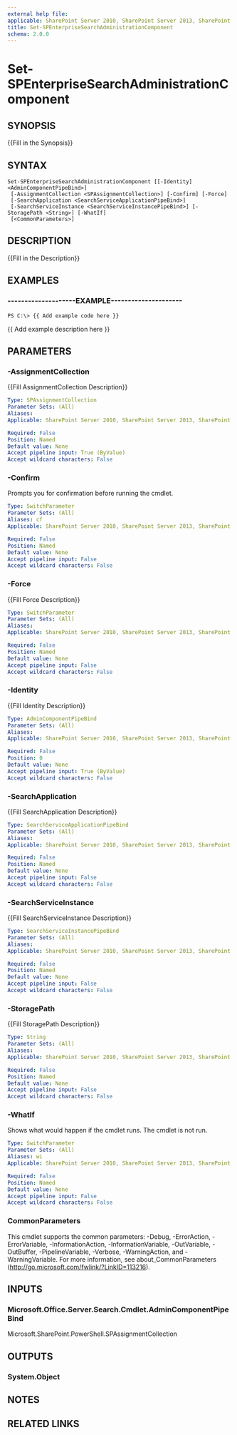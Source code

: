```yaml
---
external help file: 
applicable: SharePoint Server 2010, SharePoint Server 2013, SharePoint Server 2016
title: Set-SPEnterpriseSearchAdministrationComponent
schema: 2.0.0
---
```


# Set-SPEnterpriseSearchAdministrationComponent

## SYNOPSIS
{{Fill in the Synopsis}}


## SYNTAX

```
Set-SPEnterpriseSearchAdministrationComponent [[-Identity] <AdminComponentPipeBind>]
 [-AssignmentCollection <SPAssignmentCollection>] [-Confirm] [-Force]
 [-SearchApplication <SearchServiceApplicationPipeBind>]
 [-SearchServiceInstance <SearchServiceInstancePipeBind>] [-StoragePath <String>] [-WhatIf]
 [<CommonParameters>]
```

## DESCRIPTION
{{Fill in the Description}}


## EXAMPLES

### --------------------EXAMPLE---------------------
```
PS C:\> {{ Add example code here }}
```

{{ Add example description here }}


## PARAMETERS

### -AssignmentCollection
{{Fill AssignmentCollection Description}}

```yaml
Type: SPAssignmentCollection
Parameter Sets: (All)
Aliases: 
Applicable: SharePoint Server 2010, SharePoint Server 2013, SharePoint Server 2016

Required: False
Position: Named
Default value: None
Accept pipeline input: True (ByValue)
Accept wildcard characters: False
```

### -Confirm
Prompts you for confirmation before running the cmdlet.

```yaml
Type: SwitchParameter
Parameter Sets: (All)
Aliases: cf
Applicable: SharePoint Server 2010, SharePoint Server 2013, SharePoint Server 2016

Required: False
Position: Named
Default value: None
Accept pipeline input: False
Accept wildcard characters: False
```

### -Force
{{Fill Force Description}}

```yaml
Type: SwitchParameter
Parameter Sets: (All)
Aliases: 
Applicable: SharePoint Server 2010, SharePoint Server 2013, SharePoint Server 2016

Required: False
Position: Named
Default value: None
Accept pipeline input: False
Accept wildcard characters: False
```

### -Identity
{{Fill Identity Description}}

```yaml
Type: AdminComponentPipeBind
Parameter Sets: (All)
Aliases: 
Applicable: SharePoint Server 2010, SharePoint Server 2013, SharePoint Server 2016

Required: False
Position: 0
Default value: None
Accept pipeline input: True (ByValue)
Accept wildcard characters: False
```

### -SearchApplication
{{Fill SearchApplication Description}}

```yaml
Type: SearchServiceApplicationPipeBind
Parameter Sets: (All)
Aliases: 
Applicable: SharePoint Server 2010, SharePoint Server 2013, SharePoint Server 2016

Required: False
Position: Named
Default value: None
Accept pipeline input: False
Accept wildcard characters: False
```

### -SearchServiceInstance
{{Fill SearchServiceInstance Description}}

```yaml
Type: SearchServiceInstancePipeBind
Parameter Sets: (All)
Aliases: 
Applicable: SharePoint Server 2010, SharePoint Server 2013, SharePoint Server 2016

Required: False
Position: Named
Default value: None
Accept pipeline input: False
Accept wildcard characters: False
```

### -StoragePath
{{Fill StoragePath Description}}

```yaml
Type: String
Parameter Sets: (All)
Aliases: 
Applicable: SharePoint Server 2010, SharePoint Server 2013, SharePoint Server 2016

Required: False
Position: Named
Default value: None
Accept pipeline input: False
Accept wildcard characters: False
```

### -WhatIf
Shows what would happen if the cmdlet runs.
The cmdlet is not run.

```yaml
Type: SwitchParameter
Parameter Sets: (All)
Aliases: wi
Applicable: SharePoint Server 2010, SharePoint Server 2013, SharePoint Server 2016

Required: False
Position: Named
Default value: None
Accept pipeline input: False
Accept wildcard characters: False
```

### CommonParameters
This cmdlet supports the common parameters: -Debug, -ErrorAction, -ErrorVariable, -InformationAction, -InformationVariable, -OutVariable, -OutBuffer, -PipelineVariable, -Verbose, -WarningAction, and -WarningVariable. For more information, see about_CommonParameters (http://go.microsoft.com/fwlink/?LinkID=113216).

## INPUTS

### Microsoft.Office.Server.Search.Cmdlet.AdminComponentPipeBind
Microsoft.SharePoint.PowerShell.SPAssignmentCollection

## OUTPUTS

### System.Object

## NOTES

## RELATED LINKS

